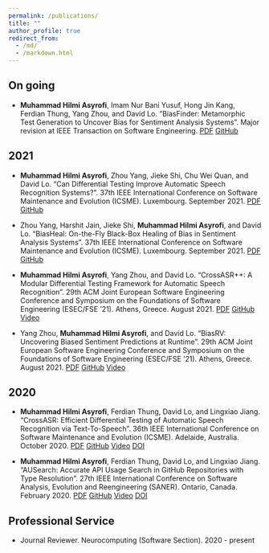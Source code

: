 ```yaml
---
permalink: /publications/
title: ""
author_profile: true
redirect_from: 
  - /md/
  - /markdown.html
---
```


## On going

* **Muhammad Hilmi Asyrofi**, Imam Nur Bani Yusuf, Hong Jin Kang, Ferdian Thung, Yang Zhou, and David Lo. “BiasFinder: Metamorphic Test Generation to Uncover Bias for Sentiment Analysis Systems”. Major revision at IEEE Transaction on Software Engineering. [PDF](https://mhilmiasyrofi.github.io/papers/BiasFinder.pdf) [GitHub](https://github.com/soarsmu/BiasFinder)

## 2021

* **Muhammad Hilmi Asyrofi**, Zhou Yang, Jieke Shi, Chu Wei Quan, and David Lo. “Can Differential Testing Improve Automatic Speech Recognition Systems?”. 37th IEEE International Conference on Software Maintenance and Evolution (ICSME). Luxembourg. September 2021. [PDF](https://mhilmiasyrofi.github.io/papers/ASREvolve.pdf) [GitHub](https://github.com/soarsmu/ASREvolve) 

* Zhou Yang, Harshit Jain, Jieke Shi, **Muhammad Hilmi Asyrofi**, and David Lo. “BiasHeal: On-the-Fly Black-Box Healing of Bias in Sentiment Analysis Systems”. 37th IEEE International Conference on Software Maintenance and Evolution (ICSME). Luxembourg. September 2021. [PDF](https://mhilmiasyrofi.github.io/papers/BiasHeal.pdf) [GitHub](https://github.com/yangzhou6666/BiasFinder/tree/self-healing)  

* **Muhammad Hilmi Asyrofi**, Yang Zhou, and David Lo. “CrossASR++: A Modular Differential Testing Framework for Automatic Speech Recognition”. 29th ACM Joint European Software Engineering Conference and Symposium on the Foundations of Software Engineering (ESEC/FSE ’21). Athens, Greece. August 2021. [PDF](https://mhilmiasyrofi.github.io/papers/CrossASRv2.pdf)  [GitHub](https://github.com/soarsmu/CrossASRplus)  [Video](https://youtu.be/ddRk-f0QV-g)

* Yang Zhou, **Muhammad Hilmi Asyrofi**, and David Lo. “BiasRV: Uncovering Biased Sentiment Predictions at Runtime”. 29th ACM Joint European Software Engineering Conference and Symposium on the Foundations of Software Engineering (ESEC/FSE ’21). Athens, Greece. August 2021. [PDF](https://mhilmiasyrofi.github.io/papers/BiasRV.pdf)  [GitHub](https://github.com/soarsmu/BiasRV)  [Video](https://youtu.be/WPe4Ml77d3U)

## 2020

* **Muhammad Hilmi Asyrofi**, Ferdian Thung, David Lo, and Lingxiao Jiang. “CrossASR: Efficient Differential Testing of Automatic Speech Recognition via Text-To-Speech”. 36th IEEE International Conference on Software Maintenance and Evolution (ICSME). Adelaide, Australia. October 2020. [PDF](https://mhilmiasyrofi.github.io/papers/CrossASR.pdf)  [GitHub](https://github.com/soarsmu/CrossASR)  [Video](https://www.youtube.com/watch?v=Xj3VvrnTpRQ)  [DOI](https://ieeexplore.ieee.org/document/9240600)

* **Muhammad Hilmi Asyrofi**, Ferdian Thung, David Lo, and Lingxiao Jiang. “AUSearch: Accurate API Usage Search in GitHub Repositories with Type Resolution”. 27th IEEE International Conference on Software Analysis, Evolution and Reengineering (SANER). Ontario, Canada. February 2020. [PDF](https://mhilmiasyrofi.github.io/papers/AUSearch.pdf)  [GitHub](https://github.com/mhilmiasyrofi/ausearch)  [Video](https://youtu.be/DKiGal5bSkU)  [DOI](https://ieeexplore.ieee.org/document/9054809)


## Professional Service

* Journal Reviewer. Neurocomputing (Software Section). 2020 - present
